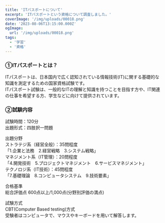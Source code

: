 ```yaml
---
title: 'ITパスポートについて'
excerpt: 'ITパスポートという資格について調査しました。'
coverImage: '/img/uploads/00018.png'
date: '2023-08-06T13:15:00.000Z'
ogImage:
  url: '/img/uploads/00018.png'
tags:
  - '学習'
  - '資格'
---
```


### ①ITパスポートとは？
ITパスポートは、日本国内で広く認知されている情報技術(IT)に関する基礎的な知識を測定するための国家資格試験です。  
ITパスポート試験は、一般的なITの理解と知識を持つことを目指す方や、IT関連の仕事を希望する方、学生などに向けて提供されています。  

### ②試験内容
試験時間：120分  
出題形式：四肢択一問題  
  
出題分野  
ストラテジ系（経営全般）：35問程度  
「1.企業と法務　2.経営戦略　3.システム戦略」  
マネジメント系（IT管理）：20問程度  
「4.開発技術　5.プロジェクトマネジメント　6.サービスマネジメント」  
テクノロジ系（IT技術）：45問程度  
「7.基礎理論　8.コンピュータシステム　9.技術要素」  
  
合格基準  
総合評価点 600点以上/1,000点(分野別評価の満点)  
  
試験方式  
CBT(Computer Based testing)方式  
受験者はコンピュータで、マウスやキーボードを用いて解答します。


